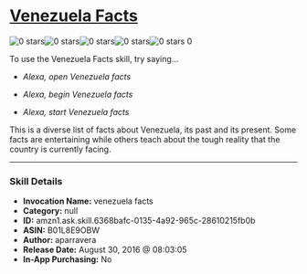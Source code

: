 # [Venezuela Facts](http://alexa.amazon.com/#skills/amzn1.ask.skill.6368bafc-0135-4a92-965c-28610215fb0b)
![0 stars](../../images/ic_star_border_black_18dp_1x.png)![0 stars](../../images/ic_star_border_black_18dp_1x.png)![0 stars](../../images/ic_star_border_black_18dp_1x.png)![0 stars](../../images/ic_star_border_black_18dp_1x.png)![0 stars](../../images/ic_star_border_black_18dp_1x.png) 0

To use the Venezuela Facts skill, try saying...

* *Alexa, open Venezuela facts*

* *Alexa, begin Venezuela facts*

* *Alexa, start Venezuela facts*

This is a diverse list of facts about Venezuela, its past and its present. Some facts are entertaining while others teach about the tough reality that the country is currently facing.

***

### Skill Details

* **Invocation Name:** venezuela facts
* **Category:** null
* **ID:** amzn1.ask.skill.6368bafc-0135-4a92-965c-28610215fb0b
* **ASIN:** B01L8E9OBW
* **Author:** aparravera
* **Release Date:** August 30, 2016 @ 08:03:05
* **In-App Purchasing:** No
